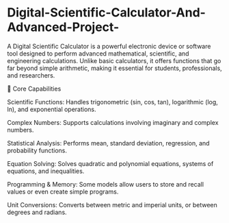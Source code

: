 # Digital-Scientific-Calculator-And-Advanced-Project-

A Digital Scientific Calculator is a powerful electronic device or software tool designed to perform advanced mathematical, scientific, and engineering calculations. Unlike basic calculators, it offers functions that go far beyond simple arithmetic, making it essential for students, professionals, and researchers.

🧪 Core Capabilities

Scientific Functions: Handles trigonometric (sin, cos, tan), logarithmic (log, ln), and exponential operations.

Complex Numbers: Supports calculations involving imaginary and complex numbers.

Statistical Analysis: Performs mean, standard deviation, regression, and probability functions.

Equation Solving: Solves quadratic and polynomial equations, systems of equations, and inequalities.

Programming & Memory: Some models allow users to store and recall values or even create simple programs.

Unit Conversions: Converts between metric and imperial units, or between degrees and radians.
